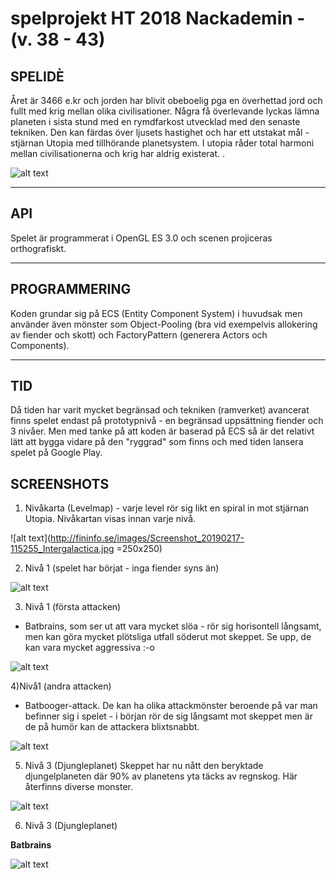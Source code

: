 

# spelprojekt HT 2018 Nackademin - (v. 38 - 43)

## SPELIDÈ

Året är 3466 e.kr och jorden har blivit obeboelig pga en överhettad jord och fullt med krig mellan olika civilisationer. Några få överlevande lyckas lämna planeten i sista stund med en rymdfarkost utvecklad med den senaste tekniken. Den kan färdas över ljusets hastighet och har ett utstakat mål - stjärnan Utopia med tillhörande planetsystem. I utopia råder total harmoni mellan civilisationerna och krig har aldrig existerat.
.<br>

![alt text](http://fininfo.se/images/spaceshooter.jpg)


-------------------------------------------------------------------------------------------------------------------

## API

Spelet är programmerat i OpenGL ES 3.0 och scenen projiceras orthografiskt. 

-------------------------------------------------------------------------------------------------------------------

## PROGRAMMERING

Koden grundar sig på ECS (Entity Component System) i huvudsak men använder även mönster som Object-Pooling (bra vid exempelvis allokering av fiender och skott) och FactoryPattern (generera Actors och Components). 

------------------------------------------------------------------------------------------------------------------------

## TID

Då tiden har varit mycket begränsad och tekniken (ramverket) avancerat finns spelet endast på prototypnivå - en begränsad uppsättning fiender och 3 nivåer. Men med tanke på att koden är baserad på ECS så är det relativt lätt att bygga vidare på den "ryggrad" som finns och med tiden lansera spelet på Google Play.

## SCREENSHOTS

1) Nivåkarta (Levelmap) - varje level rör sig likt en spiral in mot stjärnan Utopia. Nivåkartan visas innan varje nivå.

![alt text](http://fininfo.se/images/Screenshot_20190217-115255_Intergalactica.jpg =250x250)

2) Nivå 1 (spelet har börjat - inga fiender syns än)

![alt text](http://fininfo.se/images/Screenshot_20190217-115306_Intergalactica.jpg)

3) Nivå 1 (första attacken)
- Batbrains, som ser ut att vara mycket slöa - rör sig horisontell långsamt, men kan göra mycket plötsliga utfall söderut mot skeppet.
Se upp, de kan vara mycket aggressiva :-o

![alt text](http://fininfo.se/images/Screenshot_20190217-115310_Intergalactica.jpg)

4)Nivå1 (andra attacken)
- Batbooger-attack. De kan ha olika attackmönster beroende på var man befinner sig i spelet - i början rör de sig långsamt mot skeppet men är de på humör kan de attackera blixtsnabbt.

![alt text](http://fininfo.se/images/Screenshot_20190217-115339_Intergalactica.jpg)

5) Nivå 3 (Djungleplanet)
Skeppet har nu nått den beryktade djungelplaneten där 90% av planetens yta täcks av regnskog. Här återfinns diverse monster.

![alt text](http://fininfo.se/images/Screenshot_20190217-115414_Intergalactica.jpg)

6) Nivå 3 (Djungleplanet)

**Batbrains**

![alt text](http://fininfo.se/images/Screenshot_20190217-115417_Intergalactica.jpg)



